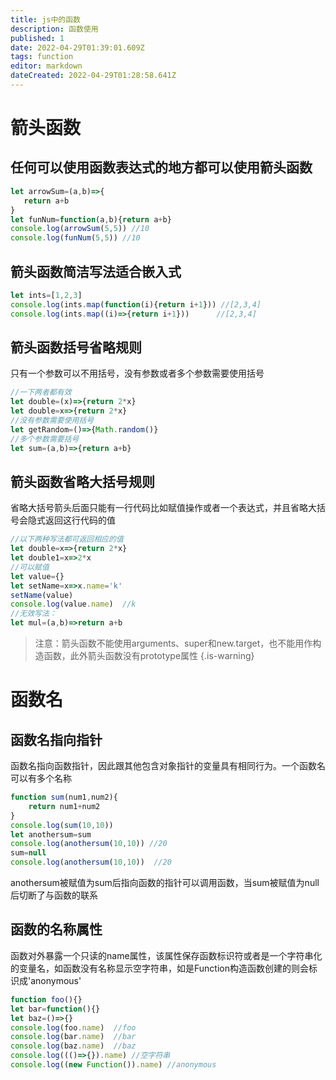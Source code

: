 ```yaml
---
title: js中的函数
description: 函数使用
published: 1
date: 2022-04-29T01:39:01.609Z
tags: function
editor: markdown
dateCreated: 2022-04-29T01:28:58.641Z
---
```


# 箭头函数
## 任何可以使用函数表达式的地方都可以使用箭头函数
``` js
let arrowSum=(a,b)=>{
   return a+b
}
let funNum=function(a,b){return a+b}
console.log(arrowSum(5,5)) //10
console.log(funNum(5,5)) //10
```
## 箭头函数简洁写法适合嵌入式
``` js
let ints=[1,2,3]
console.log(ints.map(function(i){return i+1})) //[2,3,4]
console.log(ints.map((i)=>{return i+1}))      //[2,3,4]
```
## 箭头函数括号省略规则
只有一个参数可以不用括号，没有参数或者多个参数需要使用括号
``` js
//一下两者都有效
let double=(x)=>{return 2*x}
let double=x=>{return 2*x}
//没有参数需要使用括号
let getRandom=()=>{Math.random()}
//多个参数需要括号
let sum=(a,b)=>{return a+b}
```
## 箭头函数省略大括号规则
省略大括号箭头后面只能有一行代码比如赋值操作或者一个表达式，并且省略大括号会隐式返回这行代码的值
``` js
//以下两种写法都可返回相应的值
let double=x=>{return 2*x}
let double1=x=>2*x
//可以赋值
let value={}
let setName=x=>x.name='k'
setName(value)
console.log(value.name)  //k
//无效写法：
let mul=(a,b)=>return a+b
```
> 注意：箭头函数不能使用arguments、super和new.target，也不能用作构造函数，此外箭头函数没有prototype属性
{.is-warning}

# 函数名
## 函数名指向指针
函数名指向函数指针，因此跟其他包含对象指针的变量具有相同行为。一个函数名可以有多个名称
``` js
function sum(num1,num2){
    return num1+num2
}
console.log(sum(10,10))
let anothersum=sum
console.log(anothersum(10,10)) //20
sum=null
console.log(anothersum(10,10))  //20
```
anothersum被赋值为sum后指向函数的指针可以调用函数，当sum被赋值为null后切断了与函数的联系
## 函数的名称属性
函数对外暴露一个只读的name属性，该属性保存函数标识符或者是一个字符串化的变量名，如函数没有名称显示空字符串，如是Function构造函数创建的则会标识成'anonymous'
``` js
function foo(){}
let bar=function(){}
let baz=()=>{}
console.log(foo.name)  //foo
console.log(bar.name)  //bar
console.log(baz.name)  //baz
console.log((()=>{}).name) //空字符串
console.log((new Function()).name) //anonymous
```


